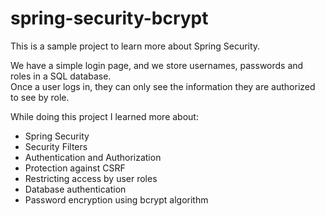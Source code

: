 # spring-security-bcrypt

This is a sample project to learn more about Spring Security.

We have a simple login page, and we store usernames, passwords and roles in a SQL database.  
Once a user logs in, they can only see the information they are authorized to see by role.  

While doing this project I learned more about:

* Spring Security
* Security Filters
* Authentication and Authorization
* Protection against CSRF
* Restricting access by user roles
* Database authentication
* Password encryption using bcrypt algorithm
